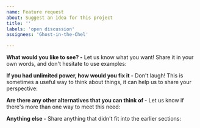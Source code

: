 ```yaml
---
name: Feature request
about: Suggest an idea for this project
title: ''
labels: 'open discussion'
assignees: 'Ghost-in-the-Chel'

---
```


**What would you like to see? -** Let us know what you want! Share it in your own words, and don't hesitate to use examples:


**If you had unlimited power, how would you fix it -** Don't laugh! This is sometimes a useful way to think about things, it can help us to share your perspective: 


**Are there any other alternatives that you can think of -** Let us know if there's more than one way to meet this need:


**Anything else -** Share anything that didn't fit into the earlier sections:


